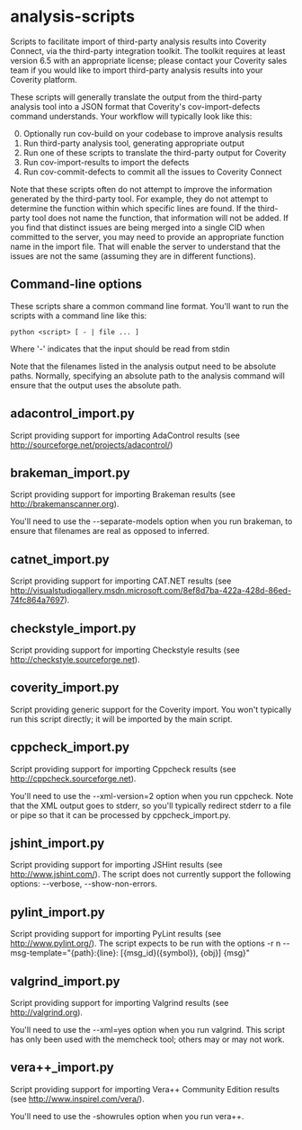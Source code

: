 analysis-scripts
================

Scripts to facilitate import of third-party analysis results into Coverity
Connect, via the third-party integration toolkit.  The toolkit requires at
least version 6.5 with an appropriate license; please contact your Coverity
sales team if you would like to import third-party analysis results into your
Coverity platform.

These scripts will generally translate the output from the third-party
analysis tool into a JSON format that Coverity's cov-import-defects command
understands.  Your workflow will typically look like this:

0. Optionally run cov-build on your codebase to improve analysis results
1. Run third-party analysis tool, generating appropriate output
2. Run one of these scripts to translate the third-party output for Coverity
3. Run cov-import-results to import the defects
4. Run cov-commit-defects to commit all the issues to Coverity Connect

Note that these scripts often do not attempt to improve the information
generated by the third-party tool.  For example, they do not attempt to
determine the function within which specific lines are found.  If the third-
party tool does not name the function, that information will not be added.
If you find that distinct issues are being merged into a single CID when
committed to the server, you may need to provide an appropriate function
name in the import file.  That will enable the server to understand that
the issues are not the same (assuming they are in different functions).

Command-line options
--------------------
These scripts share a common command line format.  You'll want to run the
scripts with a command line like this:

    python <script> [ - | file ... ]

Where '-' indicates that the input should be read from stdin

Note that the filenames listed in the analysis output need to be absolute
paths.  Normally, specifying an absolute path to the analysis command will
ensure that the output uses the absolute path.

adacontrol\_import.py
------------------
Script providing support for importing AdaControl results (see
http://sourceforge.net/projects/adacontrol/)

brakeman\_import.py
------------------
Script providing support for importing Brakeman results (see
http://brakemanscanner.org).

You'll need to use the --separate-models option when you run brakeman, to
ensure that filenames are real as opposed to inferred.

catnet\_import.py
------------------
Script providing support for importing CAT.NET results (see
http://visualstudiogallery.msdn.microsoft.com/8ef8d7ba-422a-428d-86ed-74fc864a7697).

checkstyle\_import.py
------------------
Script providing support for importing Checkstyle results (see
http://checkstyle.sourceforge.net).

coverity\_import.py
------------------
Script providing generic support for the Coverity import.  You won't typically
run this script directly; it will be imported by the main script.

cppcheck\_import.py
------------------
Script providing support for importing Cppcheck results (see
http://cppcheck.sourceforge.net).

You'll need to use the --xml-version=2 option when you run cppcheck.  Note
that the XML output goes to stderr, so you'll typically redirect stderr to a
file or pipe so that it can be processed by cppcheck\_import.py.

jshint\_import.py
------------------
Script providing support for importing JSHint results (see
http://www.jshint.com/).  The script does not currently support the following
options: --verbose, --show-non-errors.

pylint\_import.py
----------------
Script providing support for importing PyLint results (see
http://www.pylint.org/).  The script expects to be run with the options
-r n --msg-template="{path}:{line}: [{msg\_id}({symbol}), {obj}] {msg}"

valgrind\_import.py
------------------
Script providing support for importing Valgrind results (see
http://valgrind.org).

You'll need to use the --xml=yes option when you run valgrind.  This script
has only been used with the memcheck tool; others may or may not work.

vera++\_import.py
------------------
Script providing support for importing Vera++ Community Edition results (see
http://www.inspirel.com/vera/).

You'll need to use the -showrules option when you run vera++.
